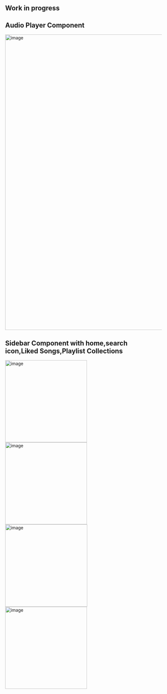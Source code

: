 ## Work in progress

## Audio Player Component

<img width="947" alt="image" src="https://github.com/shalini47ch/Spotify-frontend/assets/60210475/2a6e2468-ff67-49ec-bb1d-73902128500b">

## Sidebar Component with home,search icon,Liked Songs,Playlist Collections

<img width="263" alt="image" src="https://github.com/shalini47ch/Spotify-frontend/assets/60210475/cb710c19-9618-4280-aade-5dd6b43acba8">



<img width="263" alt="image" src="https://github.com/shalini47ch/Spotify-frontend/assets/60210475/c1589e96-039b-449b-bea0-c0182a43f43c">


<img width="264" alt="image" src="https://github.com/shalini47ch/Spotify-frontend/assets/60210475/4ab73aec-a124-48b9-b928-69f864968d74">

<img width="263" alt="image" src="https://github.com/shalini47ch/Spotify-frontend/assets/60210475/2c82690c-4edf-44db-abb4-f4cb75d6e60f">





